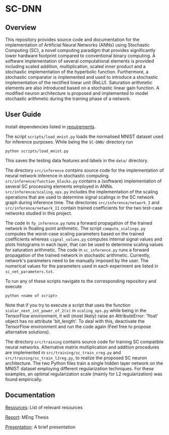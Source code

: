 # SC-DNN

## Overview
This repository provides source code and documentation for the implementation of Artificial Neural Networks (ANNs) using Stochastic Computing (SC), a novel computing paradigm that provides significantly lower hardware footprint compared to conventional binary computing. A software implementation of several computational elements is provided including scaled addition, multiplication, scaled inner product and a stochastic implementation of the hyperbolic function. Furthermore, a stochastic comparator is implemented and used to introduce a stochastic implementation of the rectified linear unit (ReLU). Saturation arithmetic elements are also introduced based on a stochastic linear gain function. A modified neuron architecture is proposed and implemented to model stochastic arithmetic during the training phase of a network.

## User Guide

Install dependencies listed in [requirements](https://github.com/adamosSol/SC-DNN/blob/master/requirements.txt). 

The script `scripts/load_mnist.py` loads the normalised MNIST dataset used for inference purposes. While being the `SC-DNN/` directory run 

    python scripts/load_mnist.py 

This saves the testing data features and labels in the `data/` directory. 

The directory `src/inference` contains source code for the implementation of neural network inference in stochastic computing. `src/inference/function_blocks.py` contains a (software) implementation of several SC processing elements employed in ANNs. `src/inference/scaling_ops.py` includes the implementation of the scaling operations that are used to determine signal scalings in the SC network graph during inference time. The directories `src/inference/network_I` and `src/inference/network_II` contain trained coefficients for the two test-case networks studied in this project. 

The code in `fp_inference.py` runs a forward propagation of the trained network in floating point arithmetic. The script `compute_scalings.py` computes the worst-case scaling parameters based on the trained coefficients whereas `signal_values.py` computes internal signal values and plots histograms in each layer, that can be used to determine scaling values for saturation arithmetic. The code in `sc_inference.py` runs a forward propagation of the trained network in stochastic arithmetic. Currently, network's parameters need to be manually imposed by the user. The numerical values for the parameters used in each experiment are listed in `sc_net_parameters.txt`. 

To run any of these scripts navigate to the corresponding repository and execute 

    python <name of script>
    
Note that if you try to execute a script that uses the function `scalar_next_int_power_of_2(x)` in `scaling_ops.py` while being in the TensorFlow environment, it will (most likely) raise an AttributeError: 'float' object has no attribute 'bit_length'. To deal with this, deactivate the TensorFlow environment and run the code again (Feel free to propose alternative solutions).  

The directory `src/training` contains source code for training SC compatible neural networks. Alternative matrix multiplication and addition procedures are implemented in `src/training/sc_train_creg.py` and `src/training/sc_train_l2reg.py`, to realize the proposed SC neuron architecture. The two Python files train a single hidden layer network on the MNIST dataset employing different regularization techniques. For these examples, an optimal regularization scale (mainly for L2 regularization) was found empirically. 

## Documentation
[Resources](https://github.com/adamosSol/SC-DNN/blob/master/docs/Resources.md): List of relevant resources

[Report](https://github.com/adamosSol/SC-DNN/blob/master/docs/Report.pdf): MEng Thesis 

[Presentation](https://github.com/adamosSol/SC-DNN/blob/master/docs/Presentation.pdf): A brief presentation 
